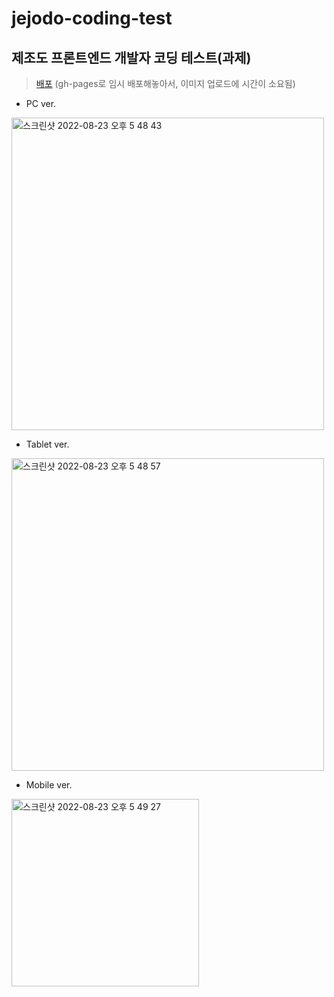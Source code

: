 # jejodo-coding-test
## 제조도 프론트엔드 개발자 코딩 테스트(과제)  
> [배포](https://areumz.github.io/jejodo-coding-test/)
(gh-pages로 임시 배포해놓아서, 이미지 업로드에 시간이 소요됨)   
* PC ver.   
<img width="500" alt="스크린샷 2022-08-23 오후 5 48 43" src="https://user-images.githubusercontent.com/84116709/186115320-0d1c48e9-097a-4be4-8524-565166a27b05.png">  

* Tablet ver.   
<img width="500" alt="스크린샷 2022-08-23 오후 5 48 57" src="https://user-images.githubusercontent.com/84116709/186115328-bb8f487b-aad3-4090-94fa-126d8aff6da7.png">  

* Mobile ver.   
<img width="300" alt="스크린샷 2022-08-23 오후 5 49 27" src="https://user-images.githubusercontent.com/84116709/186115335-39fce282-3029-48d0-8e47-9a065cb24342.png">  

